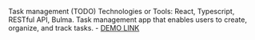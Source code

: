 Task management (TODO)
Technologies or Tools: React, Typescript, RESTful API, Bulma.
Task management app that enables users to create, organize, and track tasks.
    - [DEMO LINK](https://nazarii98.github.io/todo-app/)
